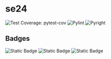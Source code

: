 # se24
![Test Coverage: pytest-cov](https://img.shields.io/badge/coverage-unknown-lightgrey)
![Pylint](https://img.shields.io/badge/pylint-unknown-lightgrey)
![Pyright](https://img.shields.io/badge/pyright-unknown-lightgrey)
<!-- ## Status Badges

![Python Tests](https://github.com/se24ncsu/se24/actions/workflows/python-workflow.yml/badge.svg?event=push)

[![codecov](https://codecov.io/gh/se24ncsu/se24_hw2/branch/main/graph/badge.svg)](https://codecov.io/gh/se24ncsu/se24_hw2)
![pylint](https://img.shields.io/badge/pylint-${Pylint_Score}-blue)
![pyright](https://img.shields.io/badge/pyright-${Pyright_Status}-brightgreen)


![Linting: pylint](https://github.com/se24ncsu/se24/actions/workflows/pylint.yml/badge.svg)
![Type Checking: pyright](https://github.com/se24ncsu/se24/actions/workflows/pyright.yml/badge.svg)
![Code Formatting: autopep8](https://github.com/se24ncsu/se24/actions/workflows/autopep8.yml/badge.svg)
![Test Coverage: pytest-cov](https://codecov.io/gh/se24ncsu/se24/branch/main/graph/badge.svg) -->

## Badges

![Static Badge](https://img.shields.io/badge/language-python-blue)
![Static Badge](https://img.shields.io/badge/license-MIT-purple)
![Static Badge](https://img.shields.io/badge/platform-linux-orange)
